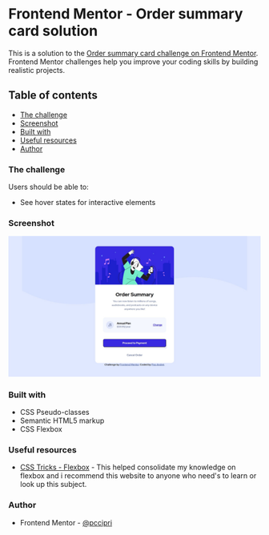 # Frontend Mentor - Order summary card solution

This is a solution to the [Order summary card challenge on Frontend Mentor](https://www.frontendmentor.io/challenges/order-summary-component-QlPmajDUj). Frontend Mentor challenges help you improve your coding skills by building realistic projects. 

## Table of contents

- [The challenge](#the-challenge)
- [Screenshot](#screenshot)
- [Built with](#built-with)
- [Useful resources](#useful-resources)
- [Author](#author)

### The challenge

Users should be able to:

- See hover states for interactive elements

### Screenshot

![My project](./screenshot.jpg)

### Built with
- CSS Pseudo-classes
- Semantic HTML5 markup
- CSS Flexbox

### Useful resources

- [CSS Tricks - Flexbox](https://css-tricks.com/snippets/css/a-guide-to-flexbox/) - This helped consolidate my knowledge on flexbox and i recommend this website to anyone who need's to learn or look up this subject.

### Author

- Frontend Mentor - [@pccipri](https://www.frontendmentor.io/profile/pccipri)
